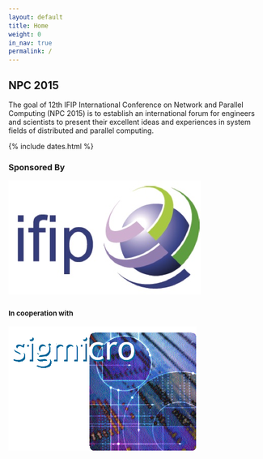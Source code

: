 ```yaml
---
layout: default
title: Home
weight: 0
in_nav: true
permalink: /
---
```


<div class="row">
  <div class="col-md-10">
    <h2>NPC 2015</h2>
    <p>
      The goal of 12th IFIP International Conference on Network and Parallel Computing (NPC 2015) is to establish an international forum for engineers and scientists to present their excellent ideas and experiences in system fields of distributed and parallel computing.
    </p>
    {% include dates.html %}
  </div>
  <div class="col-md-2 col-sm-1">
    <h3>Sponsored By</h3>
    <img src="images/ifip.jpg" class="img-responsive">
    <h3><small>In cooperation with</small></h3>
    <img src="images/sigmicro.gif" class="img-responsive">
  </div>
</div>
